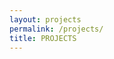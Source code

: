```yaml
---
layout: projects
permalink: /projects/
title: PROJECTS
---
```

<!-- Sample Publication Page -->
<!-- Sample -->
<!--
<h3 class="pubyear">Sample</h3>
{% for y in page.years %}
  {{y}}
  {% bibliography --file sample.bib --query @*[year={{y}}]* %}
{% endfor %}
-->
<!-- Social Computing -->
<!--
<h3 class="pubyear">Sample</h3>
<h3 class="pubyear">Social Computing</h3>
{% for y in page.years %}
  {{y}}
  {% bibliography --file social_computing.bib --query @*[year={{y}}]* %}
{% endfor %}
-->

<!-- User Interaction -->
<!--
<h3 class="pubyear">Sample</h3>
<h3 class="pubyear">User Interaction</h3>
{% for y in page.years %}
  {{y}}
  {% bibliography --file user_interaction.bib --query @*[year={{y}}]* %}
{% endfor %}
-->